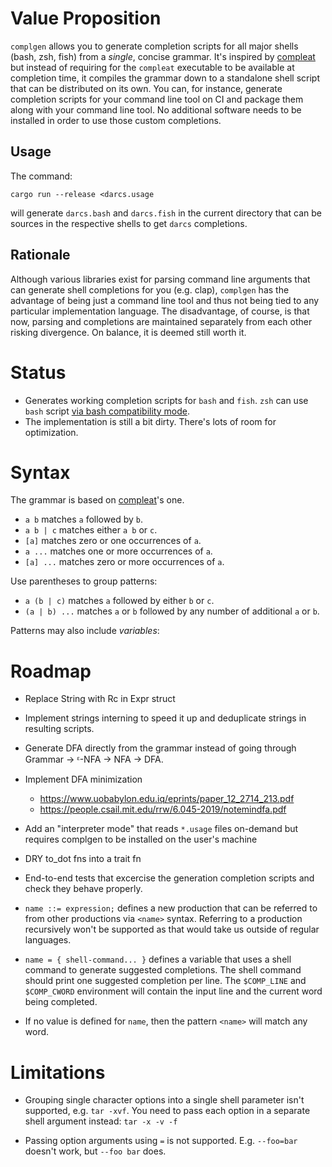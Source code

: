 # Value Proposition

`complgen` allows you to generate completion scripts for all major shells (bash, zsh, fish) from a *single*,
concise grammar.  It's inspired by [compleat](https://github.com/mbrubeck/compleat/) but instead of requiring
for the `compleat` executable to be available at completion time, it compiles the grammar down to a standalone
shell script that can be distributed on its own.  You can, for instance, generate completion scripts for your
command line tool on CI and package them along with your command line tool.  No additional software needs to
be installed in order to use those custom completions.

## Usage

The command:

    cargo run --release <darcs.usage

will generate `darcs.bash` and `darcs.fish` in the current directory that can be sources in the respective
shells to get `darcs` completions.

## Rationale

Although various libraries exist for parsing command line arguments that can generate shell completions for
you (e.g. clap), `complgen` has the advantage of being just a command line tool and thus not being tied to any
particular implementation language.  The disadvantage, of course, is that now, parsing and completions are
maintained separately from each other risking divergence.  On balance, it is deemed still worth it.

# Status

 * Generates working completion scripts for `bash` and `fish`.  `zsh` can use `bash` script [via bash
   compatibility mode](https://stackoverflow.com/a/8492043).
 * The implementation is still a bit dirty.  There's lots of room for optimization.

# Syntax

The grammar is based on [compleat](https://github.com/mbrubeck/compleat/blob/master/README.markdown#syntax)'s one.

 * `a b` matches `a` followed by `b`.
 * `a b | c` matches either `a b` or `c`.
 * `[a]` matches zero or one occurrences of `a`.
 * `a ...` matches one or more occurrences of `a`.
 * `[a] ...` matches zero or more occurrences of `a`.

Use parentheses to group patterns:

 * `a (b | c)` matches `a` followed by either `b` or `c`.
 * `(a | b) ...` matches `a` or `b` followed by any number of additional
   `a` or `b`.

Patterns may also include *variables*:

# Roadmap

 * Replace String with Rc<String> in Expr struct
 * Implement strings interning to speed it up and deduplicate strings in resulting scripts.
 * Generate DFA directly from the grammar instead of going through Grammar -> ᵋ-NFA -> NFA -> DFA.
 * Implement DFA minimization
    * https://www.uobabylon.edu.iq/eprints/paper_12_2714_213.pdf
    * https://people.csail.mit.edu/rrw/6.045-2019/notemindfa.pdf
 * Add an "interpreter mode" that reads `*.usage` files on-demand but requires complgen to be installed on the user's machine

 * DRY to_dot fns into a trait fn

 * End-to-end tests that excercise the generation completion scripts and check they behave properly.

 * `name ::= expression;` defines a new production that can be referred to from other productions via `<name>`
   syntax.  Referring to a production recursively won't be supported as that would take us outside of regular languages.

 * `name = { shell-command... }` defines a variable that uses a shell command to generate suggested
   completions.  The shell command should print one suggested completion per line.  The `$COMP_LINE` and
   `$COMP_CWORD` environment will contain the input line and the current word being completed.

 * If no value is defined for `name`, then the pattern `<name>` will match any word.

# Limitations

 * Grouping single character options into a single shell parameter isn't supported, e.g. `tar -xvf`.  You need
   to pass each option in a separate shell argument instead: `tar -x -v -f`

 * Passing option arguments using `=` is not supported.  E.g. `--foo=bar` doesn't work, but `--foo bar` does.

